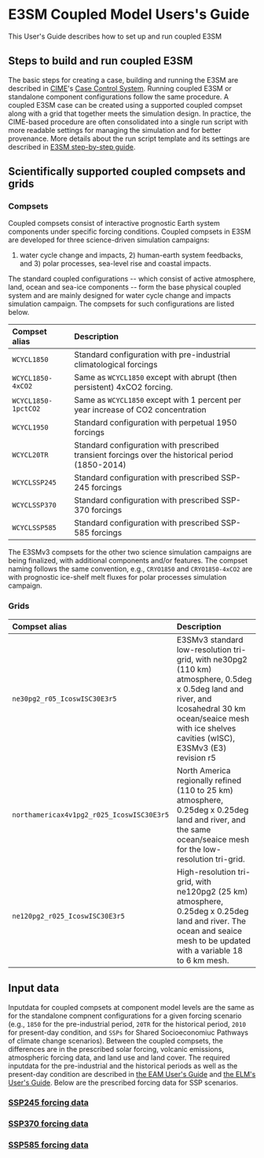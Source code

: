 # E3SM Coupled Model Users's Guide

This User's Guide describes how to set up and run coupled E3SM

## Steps to build and run coupled E3SM

The basic steps for creating a case, building and running the E3SM are described in [CIME](https://github.com/ESMCI/cime)'s
[Case Control System](https://esmci.github.io/cime/versions/master/html/users_guide/index.html#case-control-system-part-1-basic-usage).
Running coupled E3SM or standalone component configurations follow the same procedure.
A coupled E3SM case can be created using a supported coupled compset along with a grid that together meets the simulation design.
In practice, the CIME-based procedure are often consolidated into a single run script with more readable settings for managing the simulation and
for better provenance. More details about the run script template and its settings are described in
[E3SM step-by-step guide](https://docs.e3sm.org/running-e3sm-guide/).

## Scientifically supported coupled compsets and grids

### Compsets

Coupled compsets consist of interactive prognostic Earth system components under specific forcing conditions.
Coupled compsets in E3SM are developed  for three science-driven simulation campaigns:

1) water cycle change and impacts, 2) human-earth system feedbacks, and 3) polar processes, sea-level rise and coastal impacts.

The standard coupled configurations -- which consist of active atmosphere, land, ocean and sea-ice components -- form the base physical
coupled system and are mainly designed for water cycle change and impacts simulation campaign.
The compsets for such configurations are listed below.

|Compset alias | Description |
|:-----------  |:----------- |
|`WCYCL1850` | Standard configuration with pre-industrial climatological forcings |
|`WCYCL1850-4xCO2` | Same as `WCYCL1850` except with abrupt (then persistent) 4xCO2 forcing. |
|`WCYCL1850-1pctCO2` | Same as `WCYCL1850` except with 1 percent per year increase of CO2 concentration |
|`WCYCL1950` | Standard configuration with perpetual 1950 forcings |
|`WCYCL20TR` | Standard configuration with prescribed transient forcings over the historical period (1850-2014) |
|`WCYCLSSP245` | Standard configuration with prescribed SSP-245 forcings |
|`WCYCLSSP370` | Standard configuration with prescribed SSP-370 forcings |
|`WCYCLSSP585` | Standard configuration with prescribed SSP-585 forcings |

The E3SMv3 compsets for the other two science simulation campaigns are being finalized,
with additional components and/or features. The compset naming follows the same convention, e.g., `CRYO1850` and `CRYO1850-4xCO2` are with prognostic ice-shelf melt fluxes for polar processes simulation campaign.

### Grids

|Compset alias | Description |
|:-----------  |:----------- |
|`ne30pg2_r05_IcoswISC30E3r5` | E3SMv3 standard low-resolution tri-grid, with ne30pg2 (110 km) atmosphere, 0.5deg x 0.5deg land and river, and Icosahedral 30 km ocean/seaice mesh with ice shelves cavities (wISC), E3SMv3 (E3) revision r5 |
|`northamericax4v1pg2_r025_IcoswISC30E3r5` |  North America regionally refined (110 to 25 km) atmosphere, 0.25deg x 0.25deg land and river, and the same ocean/seaice mesh for the low-resolution tri-grid. |
|`ne120pg2_r025_IcoswISC30E3r5` |  High-resolution tri-grid, with ne120pg2 (25 km) atmosphere, 0.25deg x 0.25deg land and river. The ocean and seaice mesh to be updated with a variable 18 to 6 km mesh. |

## Input data

Inputdata for coupled compsets at component model levels are the same as for the standalone compnent configurations
for a given forcing scenario (e.g., `1850` for the pre-industrial period,  `20TR` for the historical period, `2010`
for present-day condition, and `SSPs` for Shared Socioeconomiuc Pathways of climate change scenarios).
Between the coupled compsets, the differences are in the prescribed solar forcing, volcanic emissions,
atmospheric forcing data, and land use and land cover. The required inputdata for the pre-industrial and the historical periods
as well as the present-day condition are described in [the EAM User's Guide](https://E3SM-Project.github.io/E3SM/EAM) and
[the ELM's User's Guide](https://E3SM-Project.github.io/E3SM/ELM). Below are the prescribed forcing data for SSP scenarios.

### [SSP245 forcing data](ssp245-forcings.md)

### [SSP370 forcing data](ssp370-forcings.md)

### [SSP585 forcing data](ssp585-forcings.md)
